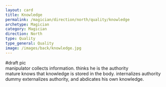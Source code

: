 ```yaml
---
layout: card
title: Knowledge
permalink: /magician/direction/north/quality/knowledge
archetype: Magician
category: Magician
direction: North
type: Quality
type_general: Quality
image: /images/back/knowledge.jpg
---
```

#draft pic  
manipulator collects information. thinks he is the authority  
mature knows that knowledge is stored in the body. internalizes authority  
dummy externalizes authority, and abdicates his own knowledge. 
